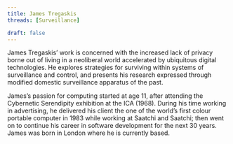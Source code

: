 ```yaml
---
title: James Tregaskis
threads: [Surveillance]

draft: false
---
```


James Tregaskis’ work is concerned with the increased lack of privacy borne out of living in a neoliberal world accelerated by ubiquitous digital technologies. He explores strategies for surviving within systems of surveillance and control, and presents his research expressed through modified domestic surveillance apparatus of the past.

James’s passion for computing started at age 11, after attending the Cybernetic Serendipity exhibition at the ICA (1968). During his time working in advertising, he delivered his client the one of the world’s first colour portable computer in 1983 while working at Saatchi and Saatchi; then went on to continue his career in software development for the next 30 years. James was born in London where he is currently based.